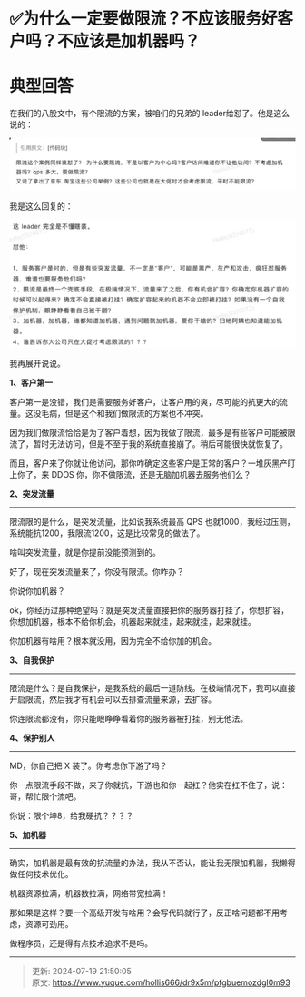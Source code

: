 # ✅为什么一定要做限流？不应该服务好客户吗？不应该是加机器吗？

# 典型回答


在我们的八股文中，有个限流的方案，被咱们的兄弟的 leader给怼了。他是这么说的：



![1721396002738-9f2ffef4-69fa-4d47-953d-c69e5dd3d721.png](./img/8cdiVPD8uKUcDK_w/1721396002738-9f2ffef4-69fa-4d47-953d-c69e5dd3d721-389584.png)



我是这么回复的：



![1721396020062-08234432-53a6-4dd8-8106-b3d7f55a02c2.png](./img/8cdiVPD8uKUcDK_w/1721396020062-08234432-53a6-4dd8-8106-b3d7f55a02c2-254622.png)



我再展开说说。



**1、客户第一**



客户第一是没错，我们是需要服务好客户，让客户用的爽，尽可能的抗更大的流量。这没毛病，但是这个和我们做限流的方案也不冲突。



因为我们做限流恰恰是为了客户着想，因为我做了限流，最多是有些客户可能被限流了，暂时无法访问，但是不至于我的系统直接崩了。稍后可能很快就恢复了。



而且，客户来了你就让他访问，那你咋确定这些客户是正常的客户？一堆灰黑产盯上你了，来 DDOS 你，你不做限流，还是无脑加机器去服务他们么？





**2、突发流量**

****

限流限的是什么，是突发流量，比如说我系统最高 QPS 也就1000，我经过压测，系统能抗1200，我限流1200，这是比较常见的做法了。



啥叫突发流量，就是你提前没能预测到的。



好了，现在突发流量来了，你没有限流。你咋办？



你说你加机器？



ok，你经历过那种绝望吗？就是突发流量直接把你的服务器打挂了，你想扩容，你想加机器，根本不给你机会，机器起来就挂，起来就挂，起来就挂。



你加机器有啥用？根本就没用，因为完全不给你加的机会。



**3、自我保护**

****

限流是什么？是自我保护，是我系统的最后一道防线。在极端情况下，我可以直接开启限流，然后我才有机会可以去排查流量来源，去扩容。



你连限流都没有，你只能眼睁睁看着你的服务器被打挂，别无他法。





**4、保护别人**

****

MD，你自己把 X 装了。你考虑你下游了吗？



你一点限流手段不做，来了你就抗，下游也和你一起扛？他实在扛不住了，说：哥，帮忙限个流吧。



你说：限个坤8，给我硬抗？？？？





**5、加机器**

****

确实，加机器是最有效的抗流量的办法，我从不否认，能让我无限加机器，我懒得做任何技术优化。



机器资源拉满，机器数拉满，网络带宽拉满！



那如果是这样？要一个高级开发有啥用？会写代码就行了，反正啥问题都不用考虑，资源可劲用。



做程序员，还是得有点技术追求不是吗。



****



> 更新: 2024-07-19 21:50:05  
> 原文: <https://www.yuque.com/hollis666/dr9x5m/pfgbuemozdgl0m93>